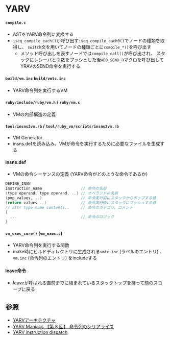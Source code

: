 # YARV
#### `compile.c`
- ASTをYARV命令列に変換する
- `iseq_compile_each()`が呼び出す`iseq_compile_each0()`でノードの種類を取得し、
  `switch`文を用いてノードの種類ごとに`compile_*()`を呼び出す
  - メソッド呼び出しを表すノードでは`compile_call()`が呼び出され、
    スタックにレシーバと引数をプッシュした後`ADD_SEND_R`マクロを呼び出してYRAVのSEND命令を実行する

#### `build/vm.inc` `build/vmtc.inc`
- YARV命令列を実行するVM

#### `ruby/include/ruby/vm.h` / `ruby/vm.c`
- VMの内部構造の定義

#### `tool/insns2vm.rb` / `tool/ruby_vm/scripts/insns2vm.rb`
- VM Generator
- insns.defを読み込み、VMが命令を実行するために必要なファイルを生成する

#### insns.def
- VMの命令シーケンスの定義 (YARV命令がどのような命令であるか)

```c
DEFINE_INSN
instruction_name                 // 命令の名前
(type operand, type operand, ..) // オペランドの名前
(pop_values, ..)                 // 命令実行前にスタックからポップする値
(return values ..)               // 命令実行後にスタックにプッシュする値
// attr type name contents..     // 命令のカテゴリ、コメント
{
  ...                            // 命令のロジック
}
```

#### `vm_exec_core()` (`vm_exec.c`)
- YARV命令列を実行する関数
- make時にビルドディレクトリに生成される`vmtc.inc` (ラベルのエントリ) 、
  `vm.inc` (命令列のエントリ) をincludeする

#### leave命令
- leaveが呼ばれる直前までに積まれているスタックトップを持って前のスコープに戻る

## 参照
- [YARVアーキテクチャ](http://www.atdot.net/yarv/yarvarch.ja.html)
- [YARV Maniacs 【第 8 回】 命令列のシリアライズ](https://magazine.rubyist.net/articles/0015/0015-YarvManiacs.html)
- [YARV instruction dispatch](https://qiita.com/k0kubun/items/dbb2f0979f19f76eed26)
